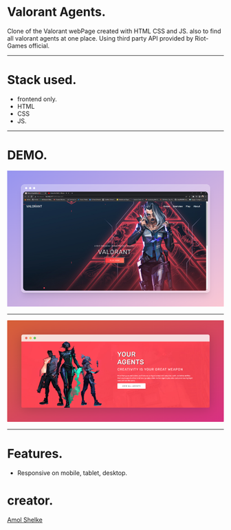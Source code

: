 # Valorant Agents.

Clone of the Valorant webPage created with HTML CSS and JS. also to find all valorant agents at one place. Using third party API provided by Riot-Games official.

<hr>

# Stack used.

- frontend only.
- HTML
- CSS
- JS.

<hr>

# DEMO.

<img src="/preview/preview.png">

<hr>

<img src="/preview/PreviewAgents.png">

<hr>

# Features.

- Responsive on mobile, tablet, desktop.

# creator.

[Amol Shelke](https://github.com/AmolShelke2)
